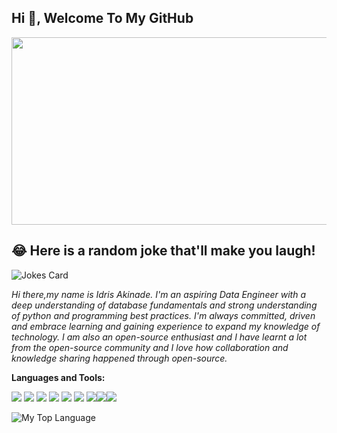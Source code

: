 ## Hi 👋, Welcome To My GitHub

<img src="https://media.giphy.com/media/xT4uQF7h39mlsF5czK/giphy.gif" width="100000" height="300" />

## 😂 Here is a random joke that'll make you laugh!
![Jokes Card](https://readme-jokes.vercel.app/api)

<i> Hi there,my name is Idris Akinade. I'm an aspiring Data Engineer with  a deep understanding of database fundamentals and strong understanding of python and programming best practices. I'm always committed, driven and embrace learning and gaining experience to expand my knowledge of technology.
I am also an open-source enthusiast and I have learnt a lot from the open-source community and I love how collaboration and knowledge sharing happened through open-source.</i>




<b> Languages and Tools: </b>

<img src="https://img.icons8.com/color/48/000000/python--v1.png"/> <img src="https://img.icons8.com/color/48/000000/amazon-web-services.png"/> <img src="https://img.icons8.com/color/48/000000/javascript--v1.png"/> <img src="https://img.icons8.com/fluency/48/000000/docker.png"/> <img src="https://img.icons8.com/ios-glyphs/48/000000/github.png"/> <img src="https://img.icons8.com/color/48/000000/mysql-logo.png"/> <img src="https://img.icons8.com/color/48/000000/css3.png"/><img src="https://img.icons8.com/color/48/000000/html-5--v1.png"/><img src="https://img.icons8.com/color/48/000000/visual-studio-code-2019.png"/>

  
















![My Top Language](https://github-readme-stats.vercel.app/api/top-langs/?username=IdrisAkinade&theme=blue-green)














